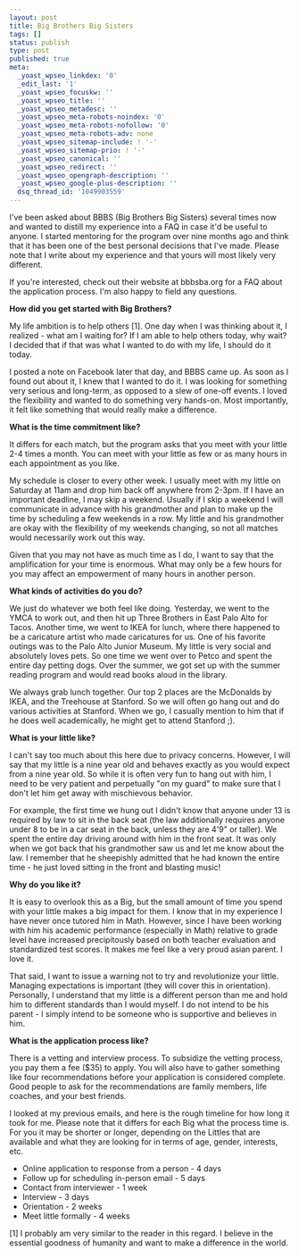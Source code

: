 ```yaml
---
layout: post
title: Big Brothers Big Sisters
tags: []
status: publish
type: post
published: true
meta:
  _yoast_wpseo_linkdex: '0'
  _edit_last: '1'
  _yoast_wpseo_focuskw: ''
  _yoast_wpseo_title: ''
  _yoast_wpseo_metadesc: ''
  _yoast_wpseo_meta-robots-noindex: '0'
  _yoast_wpseo_meta-robots-nofollow: '0'
  _yoast_wpseo_meta-robots-adv: none
  _yoast_wpseo_sitemap-include: ! '-'
  _yoast_wpseo_sitemap-prio: ! '-'
  _yoast_wpseo_canonical: ''
  _yoast_wpseo_redirect: ''
  _yoast_wpseo_opengraph-description: ''
  _yoast_wpseo_google-plus-description: ''
  dsq_thread_id: '1049903559'
---
```

I've been asked about BBBS (Big Brothers Big Sisters) several times now and wanted to distill my experience into a FAQ in case it'd be useful to anyone. I started mentoring for the program over nine months ago and think that it has been one of the best personal decisions that I've made. Please note that I write about my experience and that yours will most likely very different.

If you're interested, check out their website at bbbsba.org for a FAQ about the application process. I'm also happy to field any questions.

<strong>How did you get started with Big Brothers?</strong>

My life ambition is to help others [1]. One day when I was thinking about it, I realized - what am I waiting for? If I am able to help others today, why wait? I decided that if that was what I wanted to do with my life, I should do it today.

I posted a note on Facebook later that day, and BBBS came up. As soon as I found out about it, I knew that I wanted to do it. I was looking for something very serious and long-term, as opposed to a slew of one-off events. I loved the flexibility and wanted to do something very hands-on. Most importantly, it felt like something that would really make a difference.

<strong>What is the time commitment like?</strong>

It differs for each match, but the program asks that you meet with your little 2-4 times a month. You can meet with your little as few or as many hours in each appointment as you like.

My schedule is closer to every other week. I usually meet with my little on Saturday at 11am and drop him back off anywhere from 2-3pm. If I have an important deadline, I may skip a weekend. Usually if I skip a weekend I will communicate in advance with his grandmother and plan to make up the time by scheduling a few weekends in a row. My little and his grandmother are okay with the flexibility of my weekends changing, so not all matches would necessarily work out this way.

Given that you may not have as much time as I do, I want to say that the amplification for your time is enormous. What may only be a few hours for you may affect an empowerment of many hours in another person.

<strong>What kinds of activities do you do?</strong>

We just do whatever we both feel like doing. Yesterday, we went to the YMCA to work out, and then hit up Three Brothers in East Palo Alto for Tacos. Another time, we went to IKEA for lunch, where there happened to be a caricature artist who made caricatures for us. One of his favorite outings was to the Palo Alto Junior Museum. My little is very social and absolutely loves pets. So one time we went over to Petco and spent the entire day petting dogs. Over the summer, we got set up with the summer reading program and would read books aloud in the library.

We always grab lunch together. Our top 2 places are the McDonalds by IKEA, and the Treehouse at Stanford. So we will often go hang out and do various activities at Stanford. When we go, I casually mention to him that if he does well academically, he might get to attend Stanford ;).

<strong>What is your little like?</strong>

I can't say too much about this here due to privacy concerns. However, I will say that my little is a nine year old and behaves exactly as you would expect from a nine year old. So while it is often very fun to hang out with him, I need to be very patient and perpetually "on my guard" to make sure that I don't let him get away with mischievous behavior.

For example, the first time we hung out I didn't know that anyone under 13 is required by law to sit in the back seat (the law additionally requires anyone under 8 to be in a car seat in the back, unless they are 4'9" or taller). We spent the entire day driving around with him in the front seat. It was only when we got back that his grandmother saw us and let me know about the law. I remember that he sheepishly admitted that he had known the entire time - he just loved sitting in the front and blasting music!

<strong>Why do you like it?</strong>

It is easy to overlook this as a Big, but the small amount of time you spend with your little makes a big impact for them. I know that in my experience I have never once tutored him in Math. However, since I have been working with him his academic performance (especially in Math) relative to grade level have increased precipitously based on both teacher evaluation and standardized test scores. It makes me feel like a very proud asian parent. I love it.

That said, I want to issue a warning not to try and revolutionize your little. Managing expectations is important (they will cover this in orientation). Personally, I understand that my little is a different person than me and hold him to different standards than I would myself. I do not intend to be his parent   - I simply intend to be someone who is supportive and believes in him.

<strong>What is the application process like?</strong>

There is a vetting and interview process. To subsidize the vetting process, you pay them a fee ($35) to apply. You will also have to gather something like four recommendations before your application is considered complete. Good people to ask for the recommendations are family members, life coaches, and your best friends.

I looked at my previous emails, and here is the rough timeline for how long it took for me. Please note that it differs for each Big what the process time is. For you it may be shorter or longer, depending on the Littles that are available and what they are looking for in terms of age, gender, interests, etc.
<ul>
	<li>Online application to response from a person - 4 days</li>
	<li>Follow up for scheduling in-person email - 5 days</li>
	<li>Contact from interviewer - 1 week</li>
	<li>Interview - 3 days</li>
	<li>Orientation - 2 weeks</li>
	<li>Meet little formally - 4 weeks</li>
</ul>
[1] I probably am very similar to the reader in this regard. I believe in the essential goodness of humanity and want to make a difference in the world.
